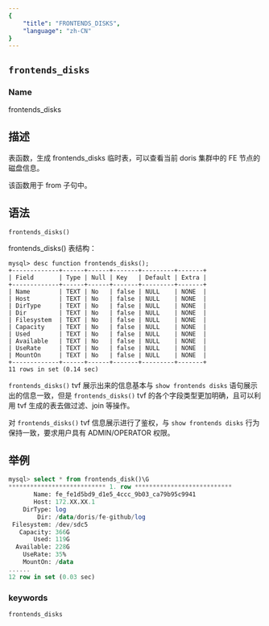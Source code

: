 ```yaml
---
{
    "title": "FRONTENDS_DISKS",
    "language": "zh-CN"
}
---
```


<!--
Licensed to the Apache Software Foundation (ASF) under one
or more contributor license agreements.  See the NOTICE file
distributed with this work for additional information
regarding copyright ownership.  The ASF licenses this file
to you under the Apache License, Version 2.0 (the
"License"); you may not use this file except in compliance
with the License.  You may obtain a copy of the License at

  http://www.apache.org/licenses/LICENSE-2.0

Unless required by applicable law or agreed to in writing,
software distributed under the License is distributed on an
"AS IS" BASIS, WITHOUT WARRANTIES OR CONDITIONS OF ANY
KIND, either express or implied.  See the License for the
specific language governing permissions and limitations
under the License.
-->

## `frontends_disks`

### Name

frontends_disks

## 描述

表函数，生成 frontends_disks 临时表，可以查看当前 doris 集群中的 FE 节点的磁盘信息。

该函数用于 from 子句中。

## 语法
`frontends_disks()`

frontends_disks() 表结构：
```
mysql> desc function frontends_disks();
+-------------+------+------+-------+---------+-------+
| Field       | Type | Null | Key   | Default | Extra |
+-------------+------+------+-------+---------+-------+
| Name        | TEXT | No   | false | NULL    | NONE  |
| Host        | TEXT | No   | false | NULL    | NONE  |
| DirType     | TEXT | No   | false | NULL    | NONE  |
| Dir         | TEXT | No   | false | NULL    | NONE  |
| Filesystem  | TEXT | No   | false | NULL    | NONE  |
| Capacity    | TEXT | No   | false | NULL    | NONE  |
| Used        | TEXT | No   | false | NULL    | NONE  |
| Available   | TEXT | No   | false | NULL    | NONE  |
| UseRate     | TEXT | No   | false | NULL    | NONE  |
| MountOn     | TEXT | No   | false | NULL    | NONE  |
+-------------+------+------+-------+---------+-------+
11 rows in set (0.14 sec)
```

`frontends_disks()` tvf 展示出来的信息基本与 `show frontends disks` 语句展示出的信息一致，但是 `frontends_disks()` tvf 的各个字段类型更加明确，且可以利用 tvf 生成的表去做过滤、join 等操作。

对 `frontends_disks()` tvf 信息展示进行了鉴权，与 `show frontends disks` 行为保持一致，要求用户具有 ADMIN/OPERATOR 权限。

## 举例
```sql
mysql> select * from frontends_disk()\G
*************************** 1. row ***************************
       Name: fe_fe1d5bd9_d1e5_4ccc_9b03_ca79b95c9941
       Host: 172.XX.XX.1
    DirType: log
        Dir: /data/doris/fe-github/log
 Filesystem: /dev/sdc5
   Capacity: 366G
       Used: 119G
  Available: 228G
    UseRate: 35%
    MountOn: /data
......    
12 row in set (0.03 sec)
```

### keywords

    frontends_disks